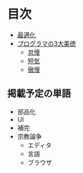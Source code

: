 目次
===

* [最適化](optimization.md)
* [プログラマの3大美徳](three-virtues.md)
    * [怠慢](three-virtues.md#laziness)
    * [短気](three-virtues.md#impatience)
    * [傲慢](three-virtues.md#hubris)

掲載予定の単語
---

* 部品化
* UI
* 補完
* 宗教論争
   * エディタ
   * 言語
   * ブラウザ
